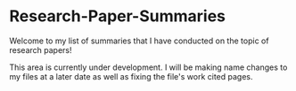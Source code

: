 # Research-Paper-Summaries
Welcome to my list of summaries that I have conducted on the topic of research papers!

This area is currently under development. I will be making name changes to my files at
a later date as well as fixing the file's work cited pages.
